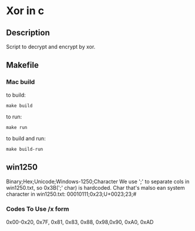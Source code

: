 # Xor in c
## Description
Script to decrypt and encrypt by xor.

## Makefile
### Mac build
to build:

```
make build
```

to run:

```
make run
```

to build and run:

```
make build-run
```

## win1250
Binary;Hex;Unicode;Windows-1250;Character
We use ';' to separate cols in win1250.txt, so 0x3B(';' char) is hardcoded.
Char that's malso ean system character in win1250.txt: 00010111;0x23;U+0023;23;#

### Codes To Use /x form
0x00-0x20, 0x7F, 0x81, 0x83, 0x88, 0x98,0x90, 0xA0, 0xAD